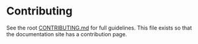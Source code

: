 # Contributing

See the root [CONTRIBUTING.md](../CONTRIBUTING.md) for full guidelines.
This file exists so that the documentation site has a contribution page.
